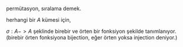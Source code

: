 permütasyon, sıralama demek.

herhangi bir $A$ kümesi için,

$\sigma: A-> A$ şeklinde birebir ve örten bir fonksiyon şekilde tanımlanıyor. (birebir örten fonksiyona bijection, eğer örten yoksa injection deniyor.)